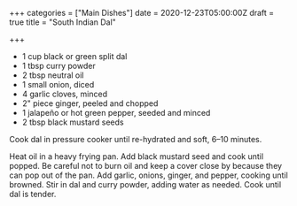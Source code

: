 +++
categories = ["Main Dishes"]
date = 2020-12-23T05:00:00Z
draft = true
title = "South Indian Dal"

+++
* 1 cup black or green split dal 
* 1 tbsp curry powder 
* 2 tbsp neutral oil 
* 1 small onion, diced 
* 4 garlic cloves, minced 
* 2" piece ginger, peeled and chopped 
* 1 jalapeño or hot green pepper, seeded and minced 
* 2 tbsp black mustard seeds

Cook dal in pressure cooker until re-hydrated and soft, 6–10 minutes. 

Heat oil in a heavy frying pan. Add black mustard seed and cook until popped. Be careful not to burn oil and keep a cover close by because they can pop out of the pan. Add garlic, onions, ginger, and pepper, cooking until browned. Stir in dal and curry powder, adding water as needed. Cook until dal is tender.